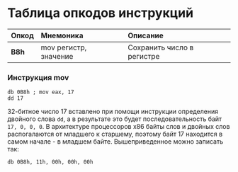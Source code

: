 # Таблица опкодов инструкций

| Опкод    | Мнемоника             | Описание
| -------- | :-------------------- |:----------
| **B8h**  | mov регистр, значение | Сохранить число в регистре

### Инструкция mov
```
db 0B8h ; mov eax, 17
dd 17
```
32-битное число 17 вставлено при помощи инструкции определения двойного слова `dd`, а в результате это будет последовательность байт `17, 0, 0, 0`. В архитектуре процессоров x86 байты слов и двойных слов распогалаются от младшего к старшему, поэтому байт 17 находится в самом начале - в младшем байте. Вышеприведенное можно записать так:
```
db 0B8h, 11h, 00h, 00h, 00h
```
